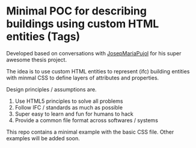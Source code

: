 # Minimal POC for describing buildings using custom HTML entities (Tags)
Developed based on conversations with [JosepMariaPujol](https://github.com/JosepMariaPujol/HTML-Build)
for his super awesome thesis project.

The idea is to use custom HTML entities to represent (ifc) building entities with minmal CSS to define layers of attributes and properties.

Design principles / assumptions are.

1. Use HTML5 principles to solve all problems
2. Follow IFC / standards as much as possible
3. Super easy to learn and fun for humans to hack
4. Provide a common file format across softwares / systems

This repo contains a minimal example with the basic CSS file. Other examples will be added soon.

